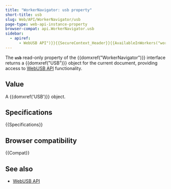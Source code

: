 ```yaml
---
title: "WorkerNavigator: usb property"
short-title: usb
slug: Web/API/WorkerNavigator/usb
page-type: web-api-instance-property
browser-compat: api.WorkerNavigator.usb
sidebar:
  - apiref:
      - WebUSB API")}}{{SecureContext_Header}}{{AvailableInWorkers("worker
---
```


The **`usb`** read-only property of the {{domxref("WorkerNavigator")}} interface returns a {{domxref("USB")}} object for the current document, providing access to [WebUSB API](/en-US/docs/Web/API/WebUSB_API) functionality.

## Value

A {{domxref('USB')}} object.

## Specifications

{{Specifications}}

## Browser compatibility

{{Compat}}

## See also

- [WebUSB API](/en-US/docs/Web/API/WebUSB_API)
